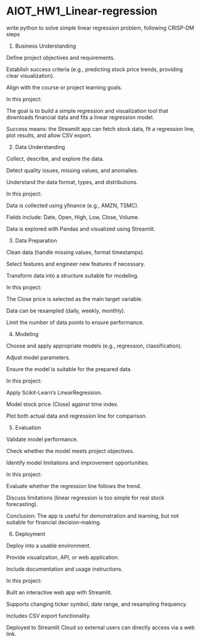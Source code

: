 # AIOT_HW1_Linear-regression
write python to solve simple linear regression problem, following CRISP-DM steps
1. Business Understanding

Define project objectives and requirements.

Establish success criteria (e.g., predicting stock price trends, providing clear visualization).

Align with the course or project learning goals.

In this project:

The goal is to build a simple regression and visualization tool that downloads financial data and fits a linear regression model.

Success means: the Streamlit app can fetch stock data, fit a regression line, plot results, and allow CSV export.

2. Data Understanding

Collect, describe, and explore the data.

Detect quality issues, missing values, and anomalies.

Understand the data format, types, and distributions.

In this project:

Data is collected using yfinance (e.g., AMZN, TSMC).

Fields include: Date, Open, High, Low, Close, Volume.

Data is explored with Pandas and visualized using Streamlit.

3. Data Preparation

Clean data (handle missing values, format timestamps).

Select features and engineer new features if necessary.

Transform data into a structure suitable for modeling.

In this project:

The Close price is selected as the main target variable.

Data can be resampled (daily, weekly, monthly).

Limit the number of data points to ensure performance.

4. Modeling

Choose and apply appropriate models (e.g., regression, classification).

Adjust model parameters.

Ensure the model is suitable for the prepared data.

In this project:

Apply Scikit-Learn’s LinearRegression.

Model stock price (Close) against time index.

Plot both actual data and regression line for comparison.

5. Evaluation

Validate model performance.

Check whether the model meets project objectives.

Identify model limitations and improvement opportunities.

In this project:

Evaluate whether the regression line follows the trend.

Discuss limitations (linear regression is too simple for real stock forecasting).

Conclusion: The app is useful for demonstration and learning, but not suitable for financial decision-making.

6. Deployment

Deploy into a usable environment.

Provide visualization, API, or web application.

Include documentation and usage instructions.

In this project:

Built an interactive web app with Streamlit.

Supports changing ticker symbol, date range, and resampling frequency.

Includes CSV export functionality.

Deployed to Streamlit Cloud so external users can directly access via a web link.
